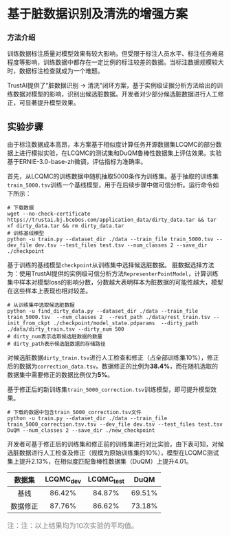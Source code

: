 # 基于脏数据识别及清洗的增强方案

### 方法介绍
训练数据标注质量对模型效果有较大影响，但受限于标注人员水平、标注任务难易程度等影响，训练数据中都存在一定比例的标注较差的数据。当标注数据规模较大时，数据标注检查就成为一个难题。

TrustAI提供了"脏数据识别 -> 清洗"闭环方案，基于实例级证据分析方法给出的训练数据对模型的影响，识别出候选脏数据。开发者对少部分候选脏数据进行人工修正，可显著提升模型效果。


## 实验步骤
由于标注数据成本高昂，本方案基于相似度计算任务开源数据集LCQMC的部分数据上进行模拟实验，在LCQMC的测试集和DuQM鲁棒性数据集上评估效果。实验基于ERNIE-3.0-base-zh微调，评估指标为准确率。

首先，从LCQMC的训练数据中随机抽取5000条作为训练集。基于抽取的训练集`train_5000.tsv`训练一个基线模型，用于在后续步骤中做可信分析。运行命令如下所示：

```shell
# 下载数据
wget --no-check-certificate https://trustai.bj.bcebos.com/application_data/dirty_data.tar && tar xf dirty_data.tar && rm dirty_data.tar
# 训练基线模型
python -u train.py --dataset_dir ./data --train_file train_5000.tsv --dev_file dev.tsv --test_files test.tsv --num_classes 2 --save_dir ./checkpoint
```

基于训练的基线模型`checkpoint`从训练集中选择候选脏数据。
脏数据选择方法为：使用TrustAI提供的实例级可信分析方法`RepresenterPointModel`，计算训练集中样本对模型loss的影响分数，分数越大表明样本为脏数据的可能性越大，模型在这些样本上表现也相对较差。

```shell
# 从训练集中选取候选脏数据
python -u find_dirty_data.py --dataset_dir ./data --train_file train_5000.tsv  --num_classes 2  --rest_path ./data/rest_train.tsv --init_from_ckpt ./checkpoint/model_state.pdparams  --dirty_path ./data/dirty_train.tsv --dirty_num 500
# dirty_num表示选取候选脏数据的数量
# dirty_path表示候选脏数据的存储路径
```

对候选脏数据`dirty_train.tsv`进行人工检查和修正（占全部训练集10%），修正后的数据为`correction_data.tsv`。数据修正的比例为**38.4%**，而在随机选取的数据集中需要修正的数据比例仅为**5%**。

基于修正后的新训练集`train_5000_correction.tsv`训练模型，即可提升模型效果。
```shell
# 下载的数据中包含train_5000_correction.tsv文件
python -u train.py --dataset_dir ./data --train_file train_5000_correction.tsv.tsv --dev_file dev.tsv --test_files test.tsv DuQM --num_classes 2 --save_dir ./new_checkpoint
```

开发者可基于修正后的训练集和修正前的训练集进行对比实验，由下表可知，对候选脏数据进行人工检查及修正（规模为原始训练集的10%），模型在LCQMC测试集上提升2.13%，在相似度匹配鲁棒性数据集（DuQM）上提升4.01。


|   数据集  |   LCQMC<sub>dev</sub>  | LCQMC<sub>test</sub>  |   DuQM  |
| :-------:  | :-----: | :-----: |:-----: |
| 基线   |  86.42%  | 84.87% | 69.51%  |  
| 数据修正   | 87.76%  | 86.62% | 73.18%  |  

<font size=3 color=gray>注：注：以上结果均为10次实验的平均值。</font>
